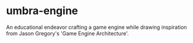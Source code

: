 # umbra-engine
An educational endeavor crafting a game engine while drawing inspiration from Jason Gregory's 'Game Engine Architecture'.
